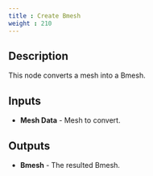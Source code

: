 ```yaml
---
title : Create Bmesh
weight : 210
---
```


## Description

This node converts a mesh into a Bmesh.

## Inputs

- **Mesh Data** - Mesh to convert.

## Outputs

- **Bmesh** - The resulted Bmesh.
